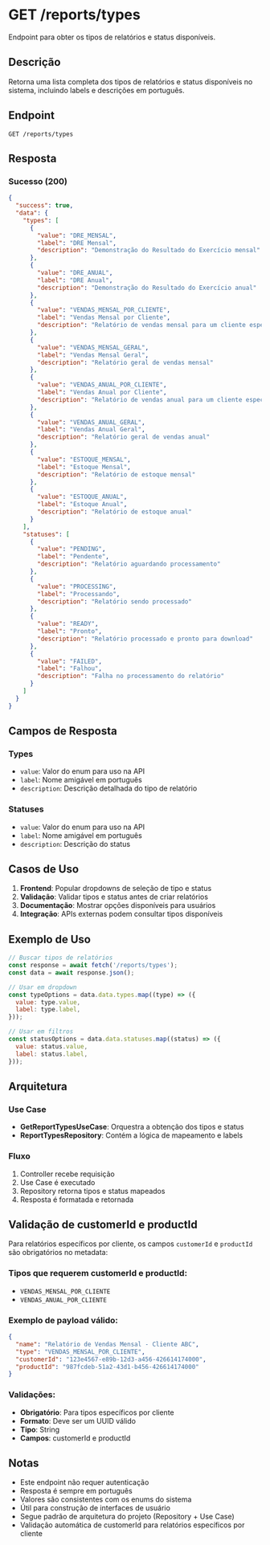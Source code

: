 # GET /reports/types

Endpoint para obter os tipos de relatórios e status disponíveis.

## Descrição

Retorna uma lista completa dos tipos de relatórios e status disponíveis no sistema, incluindo labels e descrições em português.

## Endpoint

```
GET /reports/types
```

## Resposta

### Sucesso (200)

```json
{
  "success": true,
  "data": {
    "types": [
      {
        "value": "DRE_MENSAL",
        "label": "DRE Mensal",
        "description": "Demonstração do Resultado do Exercício mensal"
      },
      {
        "value": "DRE_ANUAL",
        "label": "DRE Anual",
        "description": "Demonstração do Resultado do Exercício anual"
      },
      {
        "value": "VENDAS_MENSAL_POR_CLIENTE",
        "label": "Vendas Mensal por Cliente",
        "description": "Relatório de vendas mensal para um cliente específico"
      },
      {
        "value": "VENDAS_MENSAL_GERAL",
        "label": "Vendas Mensal Geral",
        "description": "Relatório geral de vendas mensal"
      },
      {
        "value": "VENDAS_ANUAL_POR_CLIENTE",
        "label": "Vendas Anual por Cliente",
        "description": "Relatório de vendas anual para um cliente específico"
      },
      {
        "value": "VENDAS_ANUAL_GERAL",
        "label": "Vendas Anual Geral",
        "description": "Relatório geral de vendas anual"
      },
      {
        "value": "ESTOQUE_MENSAL",
        "label": "Estoque Mensal",
        "description": "Relatório de estoque mensal"
      },
      {
        "value": "ESTOQUE_ANUAL",
        "label": "Estoque Anual",
        "description": "Relatório de estoque anual"
      }
    ],
    "statuses": [
      {
        "value": "PENDING",
        "label": "Pendente",
        "description": "Relatório aguardando processamento"
      },
      {
        "value": "PROCESSING",
        "label": "Processando",
        "description": "Relatório sendo processado"
      },
      {
        "value": "READY",
        "label": "Pronto",
        "description": "Relatório processado e pronto para download"
      },
      {
        "value": "FAILED",
        "label": "Falhou",
        "description": "Falha no processamento do relatório"
      }
    ]
  }
}
```

## Campos de Resposta

### Types

- `value`: Valor do enum para uso na API
- `label`: Nome amigável em português
- `description`: Descrição detalhada do tipo de relatório

### Statuses

- `value`: Valor do enum para uso na API
- `label`: Nome amigável em português
- `description`: Descrição do status

## Casos de Uso

1. **Frontend**: Popular dropdowns de seleção de tipo e status
2. **Validação**: Validar tipos e status antes de criar relatórios
3. **Documentação**: Mostrar opções disponíveis para usuários
4. **Integração**: APIs externas podem consultar tipos disponíveis

## Exemplo de Uso

```javascript
// Buscar tipos de relatórios
const response = await fetch('/reports/types');
const data = await response.json();

// Usar em dropdown
const typeOptions = data.data.types.map((type) => ({
  value: type.value,
  label: type.label,
}));

// Usar em filtros
const statusOptions = data.data.statuses.map((status) => ({
  value: status.value,
  label: status.label,
}));
```

## Arquitetura

### Use Case

- **GetReportTypesUseCase**: Orquestra a obtenção dos tipos e status
- **ReportTypesRepository**: Contém a lógica de mapeamento e labels

### Fluxo

1. Controller recebe requisição
2. Use Case é executado
3. Repository retorna tipos e status mapeados
4. Resposta é formatada e retornada

## Validação de customerId e productId

Para relatórios específicos por cliente, os campos `customerId` e `productId` são obrigatórios no metadata:

### Tipos que requerem customerId e productId:

- `VENDAS_MENSAL_POR_CLIENTE`
- `VENDAS_ANUAL_POR_CLIENTE`

### Exemplo de payload válido:

```json
{
  "name": "Relatório de Vendas Mensal - Cliente ABC",
  "type": "VENDAS_MENSAL_POR_CLIENTE",
  "customerId": "123e4567-e89b-12d3-a456-426614174000",
  "productId": "987fcdeb-51a2-43d1-b456-426614174000"
}
```

### Validações:

- **Obrigatório**: Para tipos específicos por cliente
- **Formato**: Deve ser um UUID válido
- **Tipo**: String
- **Campos**: customerId e productId

## Notas

- Este endpoint não requer autenticação
- Resposta é sempre em português
- Valores são consistentes com os enums do sistema
- Útil para construção de interfaces de usuário
- Segue padrão de arquitetura do projeto (Repository + Use Case)
- Validação automática de customerId para relatórios específicos por cliente
